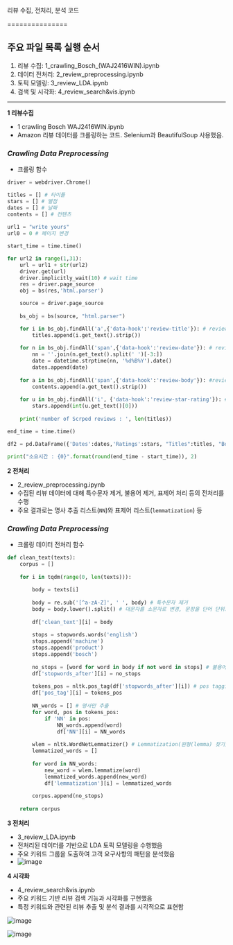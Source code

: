 
리뷰 수집, 전처리, 분석 코드

===============

**주요 파일 목록**
**실행 순서**
---------
1. 리뷰 수집: 1_crawling_Bosch_(WAJ2416WIN).ipynb
2. 데이터 전처리: 2_review_preprocessing.ipynb
3. 토픽 모델링: 3_review_LDA.ipynb
4. 검색 및 시각화: 4_review_search&vis.ipynb


--------------
**1 리뷰수집**
- 1 crawling Bosch WAJ2416WIN.ipynb
- Amazon 리뷰 데이터를 크롤링하는 코드. Selenium과 BeautifulSoup 사용했음.
### _Crawling Data Preprocessing_
  * 크롤링 함수
```python
driver = webdriver.Chrome()

titles = [] # 타이틀
stars = [] # 별점
dates = [] # 날짜
contents = [] # 컨텐츠
    
url1 = "write yours"
url0 = 0 # 페이지 변경

start_time = time.time()

for url2 in range(1,31):
    url = url1 + str(url2)
    driver.get(url)
    driver.implicitly_wait(10) # wait time
    res = driver.page_source
    obj = bs(res,'html.parser')

    source = driver.page_source
    
    bs_obj = bs(source, "html.parser")

    for i in bs_obj.findAll('a',{'data-hook':'review-title'}): # review title
        titles.append(i.get_text().strip())
        
    for n in bs_obj.findAll('span',{'data-hook':'review-date'}): # review date
        nn = ''.join(n.get_text().split(' ')[-3:])
        date = datetime.strptime(nn, '%d%B%Y').date()
        dates.append(date)
        
    for a in bs_obj.findAll('span',{'data-hook':'review-body'}): #review body(contents)
        contents.append(a.get_text().strip())
        
    for u in bs_obj.findAll('i', {'data-hook':'review-star-rating'}): #review rating
        stars.append(int(u.get_text()[0]))
        
    print('number of Scrped reviews : ', len(titles))

end_time = time.time()

df2 = pd.DataFrame({'Dates':dates,'Ratings':stars, "Titles":titles, "Bodys":contents})

print("소요시간 : {0}".format(round(end_time - start_time)), 2)
```

**2 전처리**
- 2_review_preprocessing.ipynb
- 수집된 리뷰 데이터에 대해 특수문자 제거, 불용어 제거, 표제어 처리 등의 전처리를 수행
- 주요 결과로는 명사 추출 리스트(`NN`)와 표제어 리스트(`lemmatization`) 등
  
### _Crawling Data Preprocessing_
  * 크롤링 데이터 전처리 함수
```python
def clean_text(texts): 
    corpus = []
    
    for i in tqdm(range(0, len(texts))):
        
        body = texts[i]
        
        body = re.sub('[^a-zA-Z]', ' ', body) # 특수문자 제거 
        body = body.lower().split() # 대문자를 소문자로 변경, 문장을 단어 단위로 구분
        
        df['clean_text'][i] = body
        
        stops = stopwords.words('english')
        stops.append('machine')
        stops.append('product')
        stops.append('bosch')
        
        no_stops = [word for word in body if not word in stops] # 불용어 제거
        df['stopwords_after'][i] = no_stops
        
        tokens_pos = nltk.pos_tag(df['stopwords_after'][i]) # pos tagging (품사 태깅)
        df['pos_tag'][i] = tokens_pos
        
        NN_words = [] # 명사만 추출
        for word, pos in tokens_pos:
            if 'NN' in pos:
                NN_words.append(word)
                df['NN'][i] = NN_words
                
        wlem = nltk.WordNetLemmatizer() # Lemmatization(원형(lemma) 찾기) # nltk에서 제공되는 WordNetLemmatizer을 이용
        lemmatized_words = []
        
        for word in NN_words:
            new_word = wlem.lemmatize(word)
            lemmatized_words.append(new_word)
            df['lemmatization'][i] = lemmatized_words
        
        corpus.append(no_stops) 
        
    return corpus
```

**3 전처리**
- 3_review_LDA.ipynb
- 전처리된 데이터를 기반으로 LDA 토픽 모델링을 수행했음
- 주요 키워드 그룹을 도출하여 고객 요구사항의 패턴을 분석했음
- 
  ![image](https://github.com/user-attachments/assets/22e06ce7-2831-4a01-b532-aa8d4d51de80)


**4 시각화**
- 4_review_search&vis.ipynb
- 주요 키워드 기반 리뷰 검색 기능과 시각화를 구현했음
- 특정 키워드와 관련된 리뷰 추출 및 분석 결과를 시각적으로 표현함

![image](https://github.com/user-attachments/assets/b19ddf2d-7fd0-44a5-8126-d8436cdde0f3)

![image](https://github.com/user-attachments/assets/6ddc85bd-16f9-4b19-8d95-a597c16386a9)

